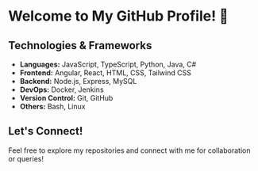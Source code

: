# Welcome to My GitHub Profile! 👋

## Technologies & Frameworks

- **Languages:** JavaScript, TypeScript, Python, Java, C#
- **Frontend:** Angular, React, HTML, CSS, Tailwind CSS
- **Backend:** Node.js, Express, MySQL
- **DevOps:** Docker, Jenkins
- **Version Control:** Git, GitHub
- **Others:** Bash, Linux

## Let's Connect!

Feel free to explore my repositories and connect with me for collaboration or queries!
